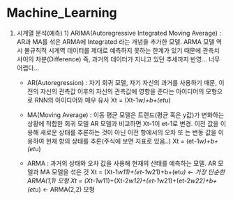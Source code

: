 # Machine_Learning
  1. 시계열 분석(예측)
    1) ARIMA(Autoregressive Integrated Moving Average)
       : AR과 MA를 섞은 ARMA에 Integrated 라는 개념을 추가한 모델. ARMA 모델 역시 불규칙적 시계역 데이터를 제대로 예측하지 못하는 한계가 있기          때문에 관측치 사이의 차분(Difference) 즉, 과거의 데이터가 지니고 있던 추세까지 반영... 너무 어렵다...
       
      - AR(Autoregression) : 자기 회귀 모델, 자기 자신의 과거를 사용하기 때문, 이전의 자신의 관측값 이후의 자신의 관측값에 영향을 준다는 
                             아이디어의 모형으로 RNN의 아이디어와 매우 유사
                             Xt = (Xt-1*w)+b+(et*u)
                             
      - MA(Moving Average) : 이동 평균 모델은 트렌드(평균 혹은 y값)가 변화하는 상황에 적합한 회귀 모델
                             AR 모델과 비교하면 Xt-1이 et-1로 변경. 이전 값을 이용해 새로운 상태를 추론하는 것이 아닌 이전 항에서의 오차 또                              는 변동 값을 이용하여 현재 항의 상태를 추론(주식에 보면 지표로 있음..)
                             Xt = (et-1*w)+b+(et*u)
                             
      - ARMA : 과거의 상태와 오차 값을 사용해 현재의 산태를 예측하는 모델. AR 모델과 MA 모델을 섞은 것
               Xt = (Xt-1*w11)+(et-1*w21)+b+(et*u) <- 가장 단순한 ARMA(1,1) 모형
               Xt = (Xt-1*w11)+(Xt-2*w12)+(et-1*w21)+(et-2*w22)+b+(et*u) <- ARMA(2,2) 모형
           

